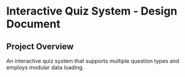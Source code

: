 # Interactive Quiz System - Design Document

## Project Overview

An interactive quiz system that supports multiple question types and employs modular data loading.

